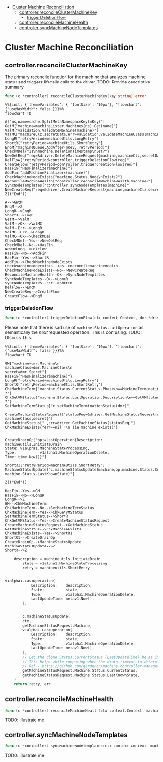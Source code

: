 - [Cluster Machine Reconciliation](#cluster-machine-reconciliation)
  - [controller.reconcileClusterMachineKey](#controllerreconcileclustermachinekey)
    - [triggerDeletionFlow](#triggerdeletionflow)
  - [controller.reconcileMachineHealth](#controllerreconcilemachinehealth)
  - [controller.syncMachineNodeTemplates](#controllersyncmachinenodetemplates)

# Cluster Machine Reconciliation

##  controller.reconcileClusterMachineKey

The primary reconcile function for the machine that analyzes machine status and triggers lifecalls calls to the driver. TODO: Provide descriptive summary

```go
func (c *controller) reconcileClusterMachineKey(key string) error
```

```mermaid
%%{init: {'themeVariables': { 'fontSize': '10px'}, "flowchart": {"useMaxWidth": false }}}%%
flowchart TD

A["ns,name=cache.SplitMetaNamespaceKey(mKey)"]
GetM["machine=machineLister.Machines(ns).Get(name)"]
ValM["validation.ValidateMachine(machine)"]
ValMC["machineClz,secretData,err=validation.ValidateMachineClass(machine)"]
LongR["retryPeriod=machineUtils.LongRetry"]
ShortR["retryPeriod=machineUtils.ShortRetry"]
EnqM["machineQueue.AddAfter(mKey, retryPeriod)"]
CheckMDel{"Is\nmachine.DeletionTimestamp\nSet?"}
NewDelReq["req=&driver.DeleteMachineRequest{machine,machineClz,secretData}"]
DelFlow["retryPeriod=controller.triggerDeletionFlow(req)"]
CreateFlow["retryPeriod=controller.triggerCreationFlow(req)"]
HasFin{"HasFinalizer(machine)"}
AddFin["addMachineFinalizers(machine)"]
CheckMachineNodeExists{"machine.Status.Node\nExists?"}
ReconcileMachineHealth["controller.reconcileMachineHealth(machine)"]
SyncNodeTemplates["controller.syncNodeTemplates(machine)"]
NewCreateReq["req=&driver.CreateMachineRequest{machine,machineClz,secretData}"]
Z(("End"))

A-->GetM
EnqM-->Z
LongR-->EnqM
ShortR-->EnqM
GetM-->ValM
ValM-->Ok-->ValMC
ValM--Err-->LongR
ValMC--Err-->LongR
ValMC--Ok-->CheckMDel
CheckMDel--Yes-->NewDelReq
CheckMDel--No-->HasFin
NewDelReq-->DelFlow
HasFin--No-->AddFin
HasFin--Yes-->ShortR
AddFin-->CheckMachineNodeExists
CheckMachineNodeExists--Yes-->ReconcileMachineHealth
CheckMachineNodeExists--No-->NewCreateReq
ReconcileMachineHealth--Ok-->SyncNodeTemplates
SyncNodeTemplates--Ok-->LongR
SyncNodeTemplates--Err-->ShortR
DelFlow-->EnqM
NewCreateReq-->CreateFlow
CreateFlow-->EnqM

```
### triggerDeletionFlow

```go
func (c *controller) triggerDeletionFlow(ctx context.Context, dmr *driver.DeleteMachineRequest) (machineutils.RetryPeriod, error) 

```
Please note that there is sad use of `machine.Status.LastOperation`  as semantically the _next_ requested operation. This is confusing. TODO: DIscuss This.

```mermaid
%%{init: {'themeVariables': { 'fontSize': '10px'}, "flowchart": {"useMaxWidth": false }}}%%
flowchart TD

GM["machine=dmr.Machine\n
machineClass=dmr.MachineClass\n
secret=dmr.Secret"]
HasFin{"HasFinalizer(machine)"}
LongR["retryPeriod=machineUtils.LongRetry"]
ShortR["retryPeriod=machineUtils.ShortRetry"]
ChkMachineTerm{"machine.Status.CurrentStatus.Phase\n==MachineTerminating ?"}
ChkGetVMStatus{"machine.Status.LastOperation.Description\n==GetVMStatus ?"}
SetMachineTermStatus["c.setMachineTerminationStatus(dmr)"]

CreateMachineStatusRequest["statusReq=&driver.GetMachineStatusRequest{machine, machineClass,secret}"]
GetMachineStatus["_,err=driver.GetMachineStatus(statusReq)"]
ChkMachineExists{"err==nil ?\n (ie machine exists)"}


CreateDrainOp["op:=LastOperation{Description: machineutils.InitiateDrain
State: v1alpha1.MachineStateProcessing,
Type:           v1alpha1.MachineOperationDelete,
Time: time.Now()}"]

ShortR1["retryPeriod=machineUtils.ShortRetry"]
MachineStatusUpdate["c.machineStatusUpdate(machine,op,machine.Status.CurrentStatus, machine.Status.LastKnownState)"]

Z(("End"))

HasFin--Yes-->GM
HasFin--No-->LongR
LongR-->Z
GM-->ChkMachineTerm
ChkMachineTerm--No-->SetMachineTermStatus
ChkMachineTerm--Yes-->ChkGetVMStatus
SetMachineTermStatus-->ShortR
ChkGetVMStatus--Yes-->CreateMachineStatusRequest
CreateMachineStatusRequest-->GetMachineStatus
GetMachineStatus-->ChkMachineExists
ChkMachineExists--Yes-->ShortR1
ShortR1-->CreateDrainOp
CreateDrainOp-->MachineStatusUpdate
MachineStatusUpdate-->Z
ShortR-->Z

```

```go
	description = machineutils.InitiateDrain
		state = v1alpha1.MachineStateProcessing
		retry = machineutils.ShortRetry


v1alpha1.LastOperation{
			Description:    description,
			State:          state,
			Type:           v1alpha1.MachineOperationDelete,
			LastUpdateTime: metav1.Now(),
		},


        c.machineStatusUpdate(
		ctx,
		getMachineStatusRequest.Machine,
		v1alpha1.LastOperation{
			Description:    description,
			State:          state,
			Type:           v1alpha1.MachineOperationDelete,
			LastUpdateTime: metav1.Now(),
		},
		// Let the clone.Status.CurrentStatus (LastUpdateTime) be as it was before.
		// This helps while computing when the drain timeout to determine if force deletion is to be triggered.
		// Ref - https://github.com/gardener/machine-controller-manager/blob/rel-v0.34.0/pkg/util/provider/machinecontroller/machine_util.go#L872
		getMachineStatusRequest.Machine.Status.CurrentStatus,
		getMachineStatusRequest.Machine.Status.LastKnownState,
	)
    return retry, err

```
## controller.reconcileMachineHealth

```go
func (c *controller) reconcileMachineHealth(ctx context.Context, machine *v1alpha1.Machine) (machineutils.RetryPeriod, error)
```
TODO: illustrate me

## controller.syncMachineNodeTemplates

```go
func (c *controller) syncMachineNodeTemplates(ctx context.Context, machine *v1alpha1.Machine) (machineutils.RetryPeriod, error) 
```
TODO: illustrate me